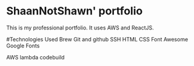 # ShaanNotShawn' portfolio
This is my professional portfolio. It uses AWS and ReactJS.


#Technologies Used
Brew
Git and github
SSH
HTML
CSS
Font Awesome
Google Fonts

AWS lambda
codebuild

